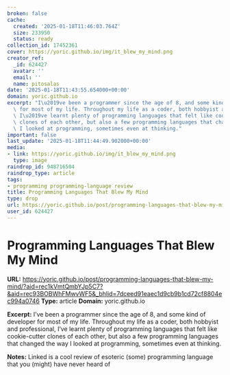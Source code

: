 ```yaml
---
broken: false
cache:
  created: '2025-01-18T11:46:03.764Z'
  size: 233950
  status: ready
collection_id: 17452361
cover: https://yoric.github.io/img/it_blew_my_mind.png
creator_ref:
  _id: 624427
  avatar: ''
  email: ''
  name: pitosalas
date: '2025-01-18T11:43:55.654000+00:00'
domain: yoric.github.io
excerpt: "I\u2019ve been a programmer since the age of 8, and some kind of developer\
  \ for most of my life. Throughout my life as a coder, both hobbyist and professional,\
  \ I\u2019ve learnt plenty of programming languages that felt like cookie-cutter\
  \ clones of each other, but also a few programming languages that changed the way\
  \ I looked at programming, sometimes even at thinking."
important: false
last_update: '2025-01-18T11:44:49.902000+00:00'
media:
- link: https://yoric.github.io/img/it_blew_my_mind.png
  type: image
raindrop_id: 948716504
raindrop_type: article
tags:
- programming programming-language review
title: Programming Languages That Blew My Mind
type: drop
url: https://yoric.github.io/post/programming-languages-that-blew-my-mind/?aid=rec1kVmtQmbYJp5C7?&aid=rec93BOBWhFMwvWF5&_bhlid=7dceed91eaec1d9cb9b1cd72cf8804ec994a0746
user_id: 624427
---
```


# Programming Languages That Blew My Mind

**URL:** https://yoric.github.io/post/programming-languages-that-blew-my-mind/?aid=rec1kVmtQmbYJp5C7?&aid=rec93BOBWhFMwvWF5&_bhlid=7dceed91eaec1d9cb9b1cd72cf8804ec994a0746
**Type:** article
**Domain:** yoric.github.io

**Excerpt:** I’ve been a programmer since the age of 8, and some kind of developer for most of my life. Throughout my life as a coder, both hobbyist and professional, I’ve learnt plenty of programming languages that felt like cookie-cutter clones of each other, but also a few programming languages that changed the way I looked at programming, sometimes even at thinking.

**Notes:**
Linked is a cool review of esoteric (some) programming language that you (might) have never heard of 
